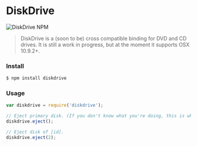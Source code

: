 DiskDrive
=====

![DiskDrive NPM](https://nodei.co/npm/diskdrive.png)

> DiskDrive is a (soon to be) cross compatible binding for DVD and CD drives. It is still a work in progress, but at the moment it supports OSX 10.9.2+.

### Install
```bash
$ npm install diskdrive
```

### Usage
```javascript
var diskdrive = require('diskdrive');

// Eject primary disk. (If you don't know what you're doing, this is what you want.)
diskdrive.eject();

// Eject disk of [id].
diskdrive.eject(2);
```